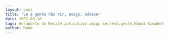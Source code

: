```yaml
---
layout: post
title: "Se a gente não rir, amigo, adoece"
date: 2007-09-10
tags: Aeroporto do Recife,aplicativo amigo secreto,gente,Naomi Campbell
author: None
---
```

 